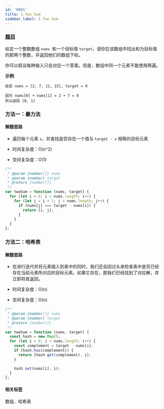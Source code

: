 ```yaml
---
id: '0001'
title: 1.Two Sum
sidebar_label: 1.Two Sum
---
```


### [题目](https://leetcode-cn.com/problems/two-sum/)

给定一个整数数组 `nums`  和一个目标值 `target`，请你在该数组中找出和为目标值的那两个整数，并返回他们的数组下标。

你可以假设每种输入只会对应一个答案。但是，数组中同一个元素不能使用两遍。

**示例**:

```
给定 nums = [2, 7, 11, 15], target = 9

因为 nums[0] + nums[1] = 2 + 7 = 9
所以返回 [0, 1]
```

### 方法一：暴力法

#### 解题思路

- 遍历每个元素 `x`，并查找是否存在一个值与 `target - x` 相等的目标元素

- 时间复杂度：O(n^2)
- 空间复杂度：O(1)

```js
/**
 * @param {number[]} nums
 * @param {number} target
 * @return {number[]}
 */
var twoSum = function (nums, target) {
  for (let i = 0; i < nums.length; i++) {
    for (let j = i + 1; j < nums.length; j++) {
      if (nums[j] === target - nums[i]) {
        return [i, j];
      }
    }
  }
};
```

### 方法二：哈希表

#### 解题思路

- 在进行迭代并将元素插入到表中的同时，我们还会回过头来检查表中是否已经存在当前元素所对应的目标元素。如果它存在，那我们已经找到了对应解，并立即将其返回。

- 时间复杂度：O(n)
- 空间复杂度：O(n)

```js
/**
 * @param {number[]} nums
 * @param {number} target
 * @return {number[]}
 */
var twoSum = function (nums, target) {
  const hash = new Map();
  for (let i = 0; i < nums.length; i++) {
    const complement = target - nums[i];
    if (hash.has(complement)) {
      return [hash.get(complement), i];
    }

    hash.set(nums[i], i);
  }
};
```

#### 相关标签

数组、哈希表
